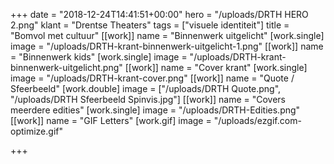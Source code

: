 +++
date = "2018-12-24T14:41:51+00:00"
hero = "/uploads/DRTH HERO 2.png"
klant = "Drentse Theaters"
tags = ["visuele identiteit"]
title = "Bomvol met cultuur"
[[work]]
name = "Binnenwerk uitgelicht"
[work.single]
image = "/uploads/DRTH-krant-binnenwerk-uitgelicht-1.png"
[[work]]
name = "Binnenwerk kids"
[work.single]
image = "/uploads/DRTH-krant-binnenwerk-uitgelicht.png"
[[work]]
name = "Cover krant"
[work.single]
image = "/uploads/DRTH-krant-cover.png"
[[work]]
name = "Quote / Sfeerbeeld"
[work.double]
image = ["/uploads/DRTH Quote.png", "/uploads/DRTH Sfeerbeeld Spinvis.jpg"]
[[work]]
name = "Covers meerdere edities"
[work.single]
image = "/uploads/DRTH-Edities.png"
[[work]]
name = "GIF Letters"
[work.gif]
image = "/uploads/ezgif.com-optimize.gif"

+++
